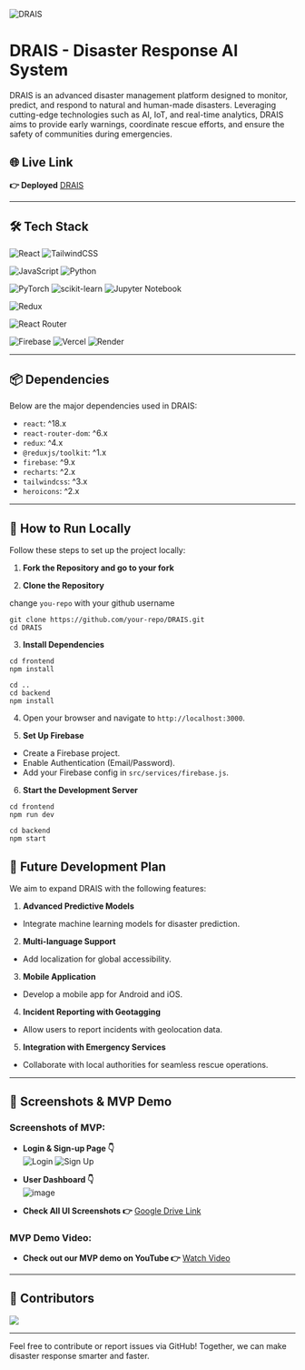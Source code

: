 ![DRAIS](https://socialify.git.ci/Arunanshu655/DRAIS/image?custom_description=DRAIS+-+Disaster+Response+AI+System&description=1&font=Source+Code+Pro&forks=1&issues=1&language=1&name=1&owner=1&pattern=Plus&pulls=1&stargazers=1&theme=Auto)

# DRAIS - Disaster Response AI System

DRAIS is an advanced disaster management platform designed to monitor, predict, and respond to natural and human-made disasters. Leveraging cutting-edge technologies such as AI, IoT, and real-time analytics, DRAIS aims to provide early warnings, coordinate rescue efforts, and ensure the safety of communities during emergencies.

## 🌐 Live Link

**👉 Deployed** [DRAIS](https://drais.vercel.app/)

---

## 🛠 Tech Stack

![React](https://img.shields.io/badge/react-%2320232a.svg?style=for-the-badge&logo=react&logoColor=%2361DAFB) ![TailwindCSS](https://img.shields.io/badge/tailwindcss-%2338B2AC.svg?style=for-the-badge&logo=tailwind-css&logoColor=white)

![JavaScript](https://img.shields.io/badge/javascript-%23323330.svg?style=for-the-badge&logo=javascript&logoColor=%23F7DF1E) ![Python](https://img.shields.io/badge/python-3670A0?style=for-the-badge&logo=python&logoColor=ffdd54)

![PyTorch](https://img.shields.io/badge/PyTorch-%23EE4C2C.svg?style=for-the-badge&logo=PyTorch&logoColor=white) ![scikit-learn](https://img.shields.io/badge/scikit--learn-%23F7931E.svg?style=for-the-badge&logo=scikit-learn&logoColor=white) ![Jupyter Notebook](https://img.shields.io/badge/jupyter-%23FA0F00.svg?style=for-the-badge&logo=jupyter&logoColor=white) 

![Redux](https://img.shields.io/badge/redux-%23593d88.svg?style=for-the-badge&logo=redux&logoColor=white)

![React Router](https://img.shields.io/badge/React_Router-CA4245?style=for-the-badge&logo=react-router&logoColor=white)

![Firebase](https://img.shields.io/badge/firebase-a08021?style=for-the-badge&logo=firebase&logoColor=ffcd34)  ![Vercel](https://img.shields.io/badge/vercel-%23000000.svg?style=for-the-badge&logo=vercel&logoColor=white) ![Render](https://img.shields.io/badge/Render-%46E3B7.svg?style=for-the-badge&logo=render&logoColor=white)

---

## 📦 Dependencies

Below are the major dependencies used in DRAIS:

- `react`: ^18.x
- `react-router-dom`: ^6.x
- `redux`: ^4.x
- `@reduxjs/toolkit`: ^1.x
- `firebase`: ^9.x
- `recharts`: ^2.x
- `tailwindcss`: ^3.x
- `heroicons`: ^2.x

---

## 🚀 How to Run Locally

Follow these steps to set up the project locally:

1. **Fork the Repository and go to your fork**

2. **Clone the Repository**

change `you-repo` with your github username
```
git clone https://github.com/your-repo/DRAIS.git
cd DRAIS
```

3. **Install Dependencies**
```
cd frontend
npm install
```
```
cd ..
cd backend
npm install
```

4. Open your browser and navigate to `http://localhost:3000`.


5. **Set Up Firebase**
- Create a Firebase project.
- Enable Authentication (Email/Password).
- Add your Firebase config in `src/services/firebase.js`.

6. **Start the Development Server**
```
cd frontend
npm run dev
```
```
cd backend
npm start
```

## 🔮 Future Development Plan

We aim to expand DRAIS with the following features:

1. **Advanced Predictive Models**
- Integrate machine learning models for disaster prediction.

2. **Multi-language Support**
- Add localization for global accessibility.

3. **Mobile Application**
- Develop a mobile app for Android and iOS.

4. **Incident Reporting with Geotagging**
- Allow users to report incidents with geolocation data.

5. **Integration with Emergency Services**
- Collaborate with local authorities for seamless rescue operations.

---

## 📸 Screenshots & MVP Demo

### Screenshots of MVP:

- **Login & Sign-up Page 👇**  
![Login](https://github.com/user-attachments/assets/cdb15cd1-9323-47f4-9796-b321612778d1)
![Sign Up](https://github.com/user-attachments/assets/bd09cccb-032e-4b2b-a8a8-3d23a1552832)

- **User Dashboard 👇**  
![image](https://github.com/user-attachments/assets/8146b039-38c8-4f22-84f7-8ab5782df52b)

- **Check All UI Screenshots 👉** [Google Drive Link](https://drive.google.com/drive/folders/1xIGkTA0QjPZmbRkC8zyx_RK753u5LlTo?usp=sharing)

### MVP Demo Video:
- **Check out our MVP demo on YouTube 👉** [Watch Video](https://youtu.be/WPYjAHmvzJc?si=GVkBvDAbRgN6NAeM)

---

## 👥 Contributors

<a href="https://github.com/Arunanshu655/DRAIS/graphs/contributors">
  <img src="https://contrib.rocks/image?repo=Arunanshu655/DRAIS" />
</a>

---

Feel free to contribute or report issues via GitHub! Together, we can make disaster response smarter and faster.

